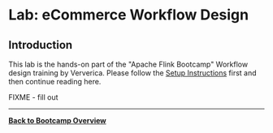 <!--
Licensed to the Apache Software Foundation (ASF) under one
or more contributor license agreements.  See the NOTICE file
distributed with this work for additional information
regarding copyright ownership.  The ASF licenses this file
to you under the Apache License, Version 2.0 (the
"License"); you may not use this file except in compliance
with the License.  You may obtain a copy of the License at

  http://www.apache.org/licenses/LICENSE-2.0

Unless required by applicable law or agreed to in writing,
software distributed under the License is distributed on an
"AS IS" BASIS, WITHOUT WARRANTIES OR CONDITIONS OF ANY
KIND, either express or implied.  See the License for the
specific language governing permissions and limitations
under the License.
-->

# Lab: eCommerce Workflow Design

## Introduction

This lab is the hands-on part of the "Apache Flink Bootcamp" Workflow design
training by Ververica. Please follow the [Setup Instructions](../../README-Bootcamp.md#setup-your-development-environment) first
and then continue reading here.

FIXME - fill out

-----

[**Back to Bootcamp Overview**](../../README-bootcamp.md)
